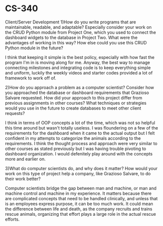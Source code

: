 # CS-340
Client/Server Development
1)How do you write programs that are maintainable, readable, and adaptable? Especially consider your work on the CRUD Python module from Project One, which you used to connect the dashboard widgets to the database in Project Two. What were the advantages of working in this way? How else could you use this CRUD Python module in the future?

I think that keeping it simple is the best policy, especially with how fast the program I'm in is moving along for me. Anyway, the best way to manage connecting milestones and integrating code is to keep everything simple and uniform, luckily the weekly videos and starter codes provided a lot of framework to work off of.

2)How do you approach a problem as a computer scientist? Consider how you approached the database or dashboard requirements that Grazioso Salvare requested. How did your approach to this project differ from previous assignments in other courses? What techniques or strategies would you use in the future to create databases to meet other client requests?

I think in terms of OOP concepts a lot of the time, which was not so helpful this time around but wasn't totally useless. I was floundering on a few of the requirements for the dashboard when it came to the actual output but I felt confident in my attempts to categorize the animals according to the requirements. I think the thought process and approach were very similar to other courses as stated previously but I was having trouble pivoting to dashboard organization. I would defenitely play around with the concepts more and earlier on.

3)What do computer scientists do, and why does it matter? How would your work on this type of project help a company, like Grazioso Salvare, to do their work better?

Computer scientists bridge the gap between man and machine, or man and machine control and machine in my experience. It matters because there are complicated concepts that need to be handled clinically, and unless that is an employees express purpose, it can be too much work. It could mean the difference between life and death, as the company recruits and trains rescue animals, organizing that effort plays a large role in the actual rescue efforts. 

